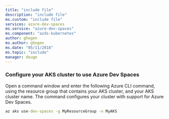 ```yaml
---
title: "include file"
description: "include file"
ms.custom: "include file"
services: azure-dev-spaces
ms.service: "azure-dev-spaces"
ms.component: "azds-kubernetes"
author: ghogen
ms.author: ghogen
ms.date: "05/11/2018"
ms.topic: "include"
manager: douge
---
```


### Configure your AKS cluster to use Azure Dev Spaces

Open a command window and enter the following Azure CLI command, using the resource group that contains your AKS cluster, and your AKS cluster name. The command configures your cluster with support for Azure Dev Spaces.

   ```cmd
   az aks use-dev-spaces -g MyResourceGroup -n MyAKS
   ```

